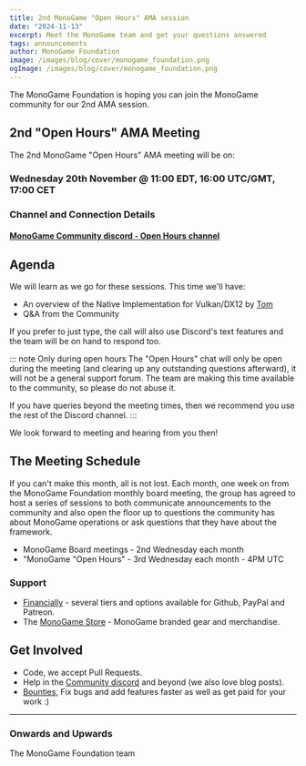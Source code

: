 ```yaml
---
title: 2nd MonoGame "Open Hours" AMA session
date: "2024-11-13"
excerpt: Meet the MonoGame team and get your questions answered
tags: announcements
author: MonoGame Foundation
image: /images/blog/cover/monogame_foundation.png
ogImage: /images/blog/cover/monogame_foundation.png
---
```


The MonoGame Foundation is hoping you can join the MonoGame community for our 2nd AMA session.

## 2nd "Open Hours" AMA Meeting

The 2nd MonoGame "Open Hours" AMA meeting will be on:

### Wednesday 20th November @ 11:00 EDT, 16:00 UTC/GMT, 17:00 CET 

### Channel and Connection Details

#### [MonoGame Community discord - Open Hours channel](https://discord.gg/monogame?event=1306314938402340884)

## Agenda

We will learn as we go for these sessions.
This time we'll have:
* An overview of the Native Implementation for Vulkan/DX12 by [Tom](https://github.com/tomspilman)
* Q&A from the Community

If you prefer to just type, the call will also use Discord's text features and the team will be on hand to respond too.

::: note Only during open hours
The "Open Hours" chat will only be open during the meeting (and clearing up any outstanding questions afterward), it will not be a general support forum.  The team are making this time available to the community, so please do not abuse it.

If you have queries beyond the meeting times, then we recommend you use the rest of the Discord channel.
:::

We look forward to meeting and hearing from you then!

## The Meeting Schedule

If you can't make this month, all is not lost. Each month, one week on from the MonoGame Foundation monthly board meeting, the group has agreed to host a series of sessions to both communicate announcements to the community and also open the floor up to questions the community has about MonoGame operations or ask questions that they have about the framework.

* MonoGame Board meetings - 2nd Wednesday each month
* "MonoGame "Open Hours" - 3rd Wednesday each month - 4PM UTC

### Support

- [Financially](https://monogame.net/donate/) - several tiers and options available for Github, PayPal and Patreon.
- The [MonoGame Store](https://store.monogame.net) - MonoGame branded gear and merchandise.

## Get Involved

- Code, we accept Pull Requests.
- Help in the [Community discord](https://discord.gg/monogame) and beyond (we also love blog posts).
- [Bounties](https://github.com/MonoGame/MonoGame/issues/8120), Fix bugs and add features faster as well as get paid for your work :)

---

### Onwards and Upwards

The MonoGame Foundation team
